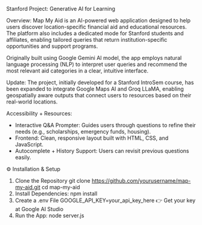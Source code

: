 Stanford Project: Generative AI for Learning

Overview: 
Map My Aid is an AI-powered web application designed to help users discover location-specific financial aid and educational resources. The platform also includes a dedicated mode for Stanford students and affiliates, enabling tailored queries that return institution-specific opportunities and support programs.

Originally built using Google Gemini AI model, the app employs natural language processing (NLP) to interpret user queries and recommend the most relevant aid categories in a clear, intuitive interface.

Update: The project, initially developed for a Stanford IntroSem course, has been expanded to integrate Google Maps AI and Groq LLaMA, enabling geospatially aware outputs that connect users to resources based on their real-world locations.

Accessibility + Resources:
- Interactive Q&A Prompter: Guides users through questions to refine their needs (e.g., scholarships, emergency funds, housing).
- Frontend: Clean, responsive layout built with HTML, CSS, and JavaScript.
- Autocomplete + History Support: Users can revisit previous questions easily.

⚙️ Installation & Setup
1. Clone the Repository
git clone https://github.com/yourusername/map-my-aid.git
cd map-my-aid
2. Install Dependencies: npm install
3. Create a .env File
GOOGLE_API_KEY=your_api_key_here
👉 Get your key at Google AI Studio
4. Run the App: node server.js